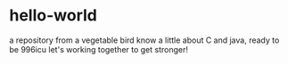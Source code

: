 # hello-world
a repository from a vegetable bird
know a little about C and java, ready to be 996icu
let's working together to get stronger!

